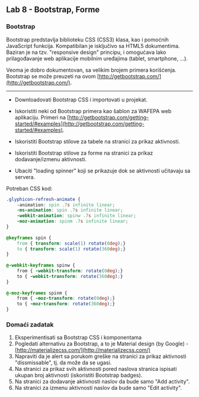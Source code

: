 ﻿## Lab 8 - Bootstrap, Forme


### Bootstrap

Bootstrap predstavlja biblioteku CSS (CSS3) klasa, kao i pomoćnih JavaScript funkcija.
Kompatibilan je isključivo sa HTML5 dokumentima. Baziran je na tzv. "responsive design" principu,
i omogućava lako prilagođavanje web aplikacije mobilnim uređajima (tablet, smartphone, ...).

Veoma je dobro dokumentovan, sa velikim brojem primera korišćenja. Bootstrap se može preuzeti na ovom [http://getbootstrap.com/](http://getbootstrap.com/).

----

* Downloadovati Bootstrap CSS i importovati u projekat.

* Iskoristiti neki od Bootstrap primera kao šablon za WAFEPA web aplikaciju. Primeri na [http://getbootstrap.com/getting-started/#examples](http://getbootstrap.com/getting-started/#examples).

* Iskoristiti Bootstrap stilove za tabele na stranici za prikaz aktivnosti.

* Iskoristiti Bootstrap stilove za forme na stranici za prikaz dodavanje/izmenu aktivnosti.

* Ubaciti "loading spinner" koji se prikazuje dok se aktivnosti učitavaju sa servera.

Potreban CSS kod:

```css
.glyphicon-refresh-animate {
    -animation: spin .7s infinite linear;
    -ms-animation: spin .7s infinite linear;
    -webkit-animation: spinw .7s infinite linear;
    -moz-animation: spinm .7s infinite linear;
}
 
@keyframes spin {
    from { transform: scale(1) rotate(0deg);}
    to { transform: scale(1) rotate(360deg);}
}
  
@-webkit-keyframes spinw {
    from { -webkit-transform: rotate(0deg);}
    to { -webkit-transform: rotate(360deg);}
}
 
@-moz-keyframes spinm {
    from { -moz-transform: rotate(0deg);}
    to { -moz-transform: rotate(360deg);}
}
```

### Domaći zadatak

1. Eksperimentisati sa Bootstrap CSS i komponentama
2. Pogledati alternativu za Bootstrap, a to je Material design (by Google) - [http://materializecss.com/](http://materializecss.com/)
3. Napraviti da je alert sa porukom greške na stranici za prikaz aktivnosti "dissmissable", tj. da može da se ugasi.
4. Na stranici za prikaz svih aktivnosti pored naslova stranica ispisati ukupan broj aktivnosti (iskoristiti Bootstrap badges).
5. Na stranici za dodavanje aktivnosti naslov da bude samo "Add activity".
5. Na stranici za izmenu aktivnosti naslov da bude samo "Edit activity".